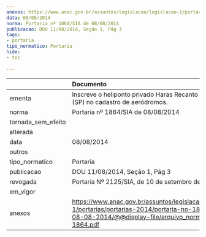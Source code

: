 ```yaml
---
anexos: https://www.anac.gov.br/assuntos/legislacao/legislacao-1/portarias/portarias-2014/portaria-no-1864-sia-de-08-08-2014/@@display-file/arquivo_norma/PA2014-1864.pdf
data: 08/08/2014
norma: Portaria nº 1864/SIA de 08/08/2014
publicacao: DOU 11/08/2014, Seção 1, Pág 3
tags:
- portaria
tipo_normatico: Portaria
hide: 
- toc 
 
---
```


|                    | Documento                                                                                                                                                         |
|:-------------------|:------------------------------------------------------------------------------------------------------------------------------------------------------------------|
| ementa             | Inscreve o heliponto privado Haras Recanto dos Gypsies (SP) no cadastro de aeródromos.                                                                            |
| norma              | Portaria nº 1864/SIA de 08/08/2014                                                                                                                                |
| tornada_sem_efeito |                                                                                                                                                                   |
| alterada           |                                                                                                                                                                   |
| data               | 08/08/2014                                                                                                                                                        |
| outros             |                                                                                                                                                                   |
| tipo_normatico     | Portaria                                                                                                                                                          |
| publicacao         | DOU 11/08/2014, Seção 1, Pág 3                                                                                                                                    |
| revogada           | Portaria Nº 2125/SIA, de 10 de setembro de 2014                                                                                                                   |
| em_vigor           |                                                                                                                                                                   |
| anexos             | https://www.anac.gov.br/assuntos/legislacao/legislacao-1/portarias/portarias-2014/portaria-no-1864-sia-de-08-08-2014/@@display-file/arquivo_norma/PA2014-1864.pdf |